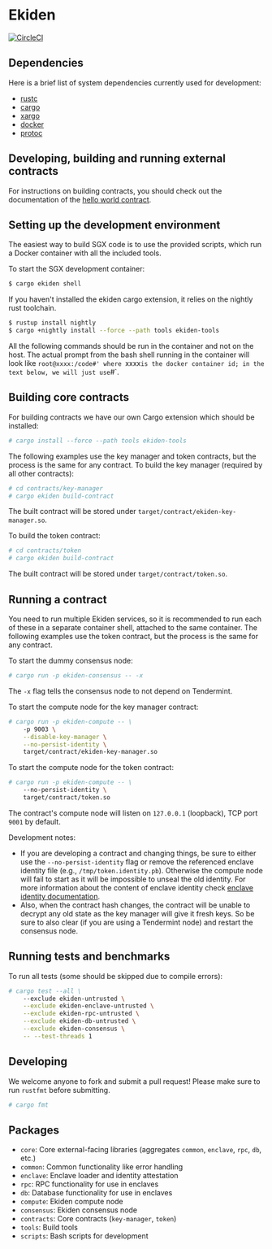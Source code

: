 # Ekiden

[![CircleCI](https://circleci.com/gh/oasislabs/ekiden/tree/master.svg?style=svg&circle-token=97f633035afbb45f26ed1b2f3f78a1e8e8a5e756)](https://circleci.com/gh/oasislabs/ekiden/tree/master)

## Dependencies

Here is a brief list of system dependencies currently used for development:
- [rustc](https://www.rust-lang.org/en-US/)
- [cargo](http://doc.crates.io/)
- [xargo](https://github.com/japaric/xargo)
- [docker](https://www.docker.com/)
- [protoc](https://github.com/google/protobuf/releases)

## Developing, building and running external contracts

For instructions on building contracts, you should check out the documentation of the
[hello world contract](https://github.com/oasislabs/contract-helloworld).

## Setting up the development environment

The easiest way to build SGX code is to use the provided scripts, which run a Docker
container with all the included tools.

To start the SGX development container:
```bash
$ cargo ekiden shell
```

If you haven't installed the ekiden cargo extension, it relies on the nightly rust toolchain.
```bash
$ rustup install nightly
$ cargo +nightly install --force --path tools ekiden-tools
```

All the following commands should be run in the container and not on
the host.  The actual prompt from the bash shell running in the
container will look like `root@xxxx:/code#' where `xxxx` is the docker
container id; in the text below, we will just use `#`.

## Building core contracts

For building contracts we have our own Cargo extension which should be installed:
```bash
# cargo install --force --path tools ekiden-tools
```

The following examples use the key manager and token contracts, but the process is the
same for any contract. To build the key manager (required by all other contracts):
```bash
# cd contracts/key-manager
# cargo ekiden build-contract
```

The built contract will be stored under `target/contract/ekiden-key-manager.so`.

To build the token contract:
```bash
# cd contracts/token
# cargo ekiden build-contract
```

The built contract will be stored under `target/contract/token.so`.

## Running a contract

You need to run multiple Ekiden services, so it is recommended to run each of these in a
separate container shell, attached to the same container. The following examples use the
token contract, but the process is the same for any contract.

To start the dummy consensus node:
```bash
# cargo run -p ekiden-consensus -- -x
```

The `-x` flag tells the consensus node to not depend on Tendermint.

To start the compute node for the key manager contract:
```bash
# cargo run -p ekiden-compute -- \
    -p 9003 \
    --disable-key-manager \
    --no-persist-identity \
    target/contract/ekiden-key-manager.so
```

To start the compute node for the token contract:
```bash
# cargo run -p ekiden-compute -- \
    --no-persist-identity \
    target/contract/token.so
```

The contract's compute node will listen on `127.0.0.1` (loopback), TCP port `9001` by default.

Development notes:

* If you are developing a contract and changing things, be sure to either use the `--no-persist-identity` flag or remove the referenced enclave identity file (e.g., `/tmp/token.identity.pb`). Otherwise the compute node will fail to start as it will be impossible to unseal the old identity. For more information about the content of enclave identity check [enclave identity documentation](docs/enclave-identity.md#state).
* Also, when the contract hash changes, the contract will be unable to decrypt any old state as the key manager will give it fresh keys. So be sure to also clear (if you are using a Tendermint node) and restart the consensus node.

## Running tests and benchmarks

To run all tests (some should be skipped due to compile errors):
```bash
# cargo test --all \
    --exclude ekiden-untrusted \
    --exclude ekiden-enclave-untrusted \
    --exclude ekiden-rpc-untrusted \
    --exclude ekiden-db-untrusted \
    --exclude ekiden-consensus \
    -- --test-threads 1
```

## Developing

We welcome anyone to fork and submit a pull request! Please make sure to run `rustfmt` before submitting.

```bash
# cargo fmt
```

## Packages
- `core`: Core external-facing libraries (aggregates `common`, `enclave`, `rpc`, `db`, etc.)
- `common`: Common functionality like error handling
- `enclave`: Enclave loader and identity attestation
- `rpc`: RPC functionality for use in enclaves
- `db`: Database functionality for use in enclaves
- `compute`: Ekiden compute node
- `consensus`: Ekiden consensus node
- `contracts`: Core contracts (`key-manager`, `token`)
- `tools`: Build tools
- `scripts`: Bash scripts for development
